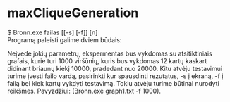 # maxCliqueGeneration
$ Bronn.exe failas [[-s] [-f]] [n]    
Programą paleisti galime dviem būdais:

Neįvede jokių parametrų, ekspermentas bus vykdomas su atsitiktiniais grafais, kurie turi 1000 viršūnių, kuris bus vykdomas 12 kartų kaskart didinant briaunų kiekį 10000, pradedant nuo 20000.
Kitu atvėju testavimui turime įvesti failo vardą, pasirinkti kur spausdinti rezutatus, -s į ekraną, -f į failą bei kiek kartų vykdyti testavimą. Tokiu atvėju turime būtinai nurodyti reikšmes. Pavyzdžiui:  (Bronn.exe graph1.txt -f 1000).
